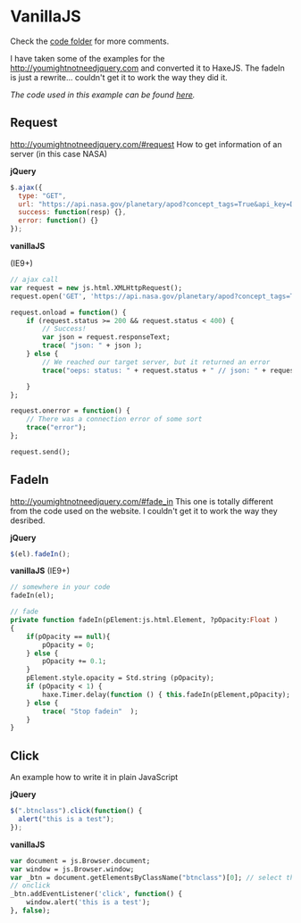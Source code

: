 # VanillaJS

Check the [code folder](https://github.com/MatthijsKamstra/haxejs/tree/master/03vanillajs/code) for more comments.

I have taken some of the examples for the <http://youmightnotneedjquery.com> and converted it to HaxeJS.
The fadeIn is just a rewrite... couldn't get it to work the way they did it.

_The code used in this example can be found [here](https://github.com/MatthijsKamstra/haxejs/tree/master/03vanillajs/code)._

## Request

<http://youmightnotneedjquery.com/#request>
How to get information of an server (in this case NASA)

**jQuery**

```js
$.ajax({
  type: "GET",
  url: "https://api.nasa.gov/planetary/apod?concept_tags=True&api_key=DEMO_KEY",
  success: function(resp) {},
  error: function() {}
});
```

**vanillaJS**

(IE9+)

```haxe
// ajax call
var request = new js.html.XMLHttpRequest();
request.open('GET', 'https://api.nasa.gov/planetary/apod?concept_tags=True&api_key=DEMO_KEY', true);

request.onload = function() {
	if (request.status >= 200 && request.status < 400) {
		// Success!
		var json = request.responseText;
		trace( "json: " + json );
	} else {
		// We reached our target server, but it returned an error
		trace("oeps: status: " + request.status + " // json: " + request.responseText);

	}
};

request.onerror = function() {
	// There was a connection error of some sort
	trace("error");
};

request.send();
```

## FadeIn

<http://youmightnotneedjquery.com/#fade_in>
This one is totally different from the code used on the website. I couldn't get it to work the way they desribed.

**jQuery**

```js
$(el).fadeIn();
```

**vanillaJS**
(IE9+)

```haxe
// somewhere in your code
fadeIn(el);

// fade
private function fadeIn(pElement:js.html.Element, ?pOpacity:Float )
{
	if(pOpacity == null){
		pOpacity = 0;
	} else {
		pOpacity += 0.1;
	}
	pElement.style.opacity = Std.string (pOpacity);
	if (pOpacity < 1) {
		haxe.Timer.delay(function () { this.fadeIn(pElement,pOpacity); },100);
	} else {
		trace( "Stop fadein"  );
	}
}
```

## Click

An example how to write it in plain JavaScript

**jQuery**

```js
$(".btnclass").click(function() {
  alert("this is a test");
});
```

**vanillaJS**

```haxe
var document = js.Browser.document;
var window = js.Browser.window;
var _btn = document.getElementsByClassName("btnclass")[0]; // select the first one
// onclick
_btn.addEventListener('click', function() {
	window.alert('this is a test');
}, false);
```
